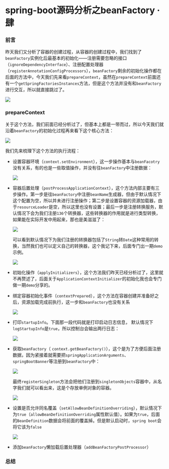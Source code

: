 # spring-boot源码分析之beanFactory · 肆

### 前言

昨天我们又分析了容器的创建过程，从容器的创建过程中，我们找到了`beanFactory`实例化后最基本的初始化——注册需要忽略的接口（`ignoreDependencyInterface`）、注册配置处理器（`registerAnnotationConfigProcessors`），`beanFactory`剩余的初始化操作都在后面的方法中，今天我们先来看`prepareContext`，虽然在`prepareContext`前面还有一个`getSpringFactoriesInstances`方法，但是这个方法并没有和`beanFactory`进行交互，所以就直接跳过了。

![](https://gitee.com/sysker/picBed/raw/master/20210907082542.png)

### prepareContext

关于这个方法，我们前面已经分析过了，但基本上都是一带而过，所以今天我们就沿着`beanFactory`的初始化过程再来看下这个核心方法：

![](https://gitee.com/sysker/picBed/raw/master/20210907083403.png)

我们先来梳理下这个方法的执行流程：

- 设置容器环境（`context.setEnvironment`），这一步操作基本与`beanFacotry`没有关系，有的也是一些取值操作，并没有往`beanFactory`中注册数据：

  ![](https://gitee.com/sysker/picBed/raw/master/20210907084306.png)

- 容器后置处理（`postProcessApplicationContext`），这个方法内部主要有三步操作。第一步是往`beanFactory`中注册`beanName`生成器，但由于默认情况下这个配置为空，所以并未进行注册操作；第二步是设置容器的资源加载器，由于`resourceLoader`是空，所以这里也没有设置；最后一步是注册转换服务，默认情况下会为我们注册`136`个转换器，这些转换器的作用就是进行类型转换，如果能在实际开发中用起来，那也是美滋滋了：

  ![](https://gitee.com/sysker/picBed/raw/master/20210907084806.png)

  可以看到默认情况下为我们注册的转换器包括了`String`转`Date`这种常用的转换，当然我们也可以定义自己的转换器，这个我记下来，后面专门出一期`demo`示例。

  ![](https://gitee.com/sysker/picBed/raw/master/images/20210907130505.png)
  
- 初始化操作（`applyInitializers`），这个方法我们昨天已经分析过了，这里就不再赘述了，后面关于`ApplicationContextInitializer`的初始化我也会专门做一期`demo`分享的。

- 绑定容器初始化事件（`contextPrepared`），这个方法在容器创建并准备好之后，资源加载完成前执行，这一步和`beanFactory`也没有关系

  ![](https://gitee.com/sysker/picBed/raw/master/images/20210907132035.png)

- 打印`startupInfo`。下面那一段代码就是打印启动日志信息， 默认情况下`logStartupInfo`是`true`，所以控制台会输出两行日志：

  ![](https://gitee.com/sysker/picBed/raw/master/images/20210907132528.png)

- 获取`beanFactory`（ `context.getBeanFactory()`），这个是为了方便后面注册数据，因为紧接着就需要把`springApplicationArguments`、`springBootBanner`等注册到`beanFactory`中：

  ![](https://gitee.com/sysker/picBed/raw/master/images/20210907132902.png)

  最终`registerSingleton`方法会把他们注册到`singletonObjects`容器中，从名字我们就可以看出来，这是个存放单例对象的容器。

  ![](https://gitee.com/sysker/picBed/raw/master/images/20210907133313.png)

- 设置是否允许同名覆盖（`setAllowBeanDefinitionOverriding`），默认情况下为`true`（`allowBeanDefinitionOverriding`属性默认值）。如果为`true`，后面的`BeanDefinition`数据会将前面的覆盖掉。但是默认启动时，`spring boot`会将它该为`false`

  ![](https://gitee.com/sysker/picBed/raw/master/images/20210907135410.png)

- 添加`beanFactory`懒加载后置处理器（`addBeanFactoryPostProcessor`）

### 总结

